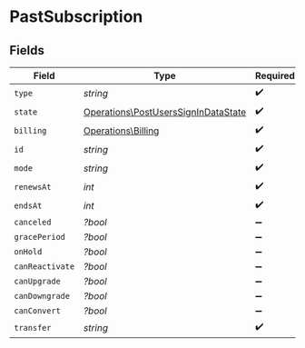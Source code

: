 # PastSubscription


## Fields

| Field                                                                                      | Type                                                                                       | Required                                                                                   | Description                                                                                | Example                                                                                    |
| ------------------------------------------------------------------------------------------ | ------------------------------------------------------------------------------------------ | ------------------------------------------------------------------------------------------ | ------------------------------------------------------------------------------------------ | ------------------------------------------------------------------------------------------ |
| `type`                                                                                     | *string*                                                                                   | :heavy_check_mark:                                                                         | N/A                                                                                        | plexpass                                                                                   |
| `state`                                                                                    | [Operations\PostUsersSignInDataState](../../Models/Operations/PostUsersSignInDataState.md) | :heavy_check_mark:                                                                         | N/A                                                                                        | ended                                                                                      |
| `billing`                                                                                  | [Operations\Billing](../../Models/Operations/Billing.md)                                   | :heavy_check_mark:                                                                         | N/A                                                                                        |                                                                                            |
| `id`                                                                                       | *string*                                                                                   | :heavy_check_mark:                                                                         | N/A                                                                                        |                                                                                            |
| `mode`                                                                                     | *string*                                                                                   | :heavy_check_mark:                                                                         | N/A                                                                                        |                                                                                            |
| `renewsAt`                                                                                 | *int*                                                                                      | :heavy_check_mark:                                                                         | N/A                                                                                        | 1556281940                                                                                 |
| `endsAt`                                                                                   | *int*                                                                                      | :heavy_check_mark:                                                                         | N/A                                                                                        | 1556281940                                                                                 |
| `canceled`                                                                                 | *?bool*                                                                                    | :heavy_minus_sign:                                                                         | N/A                                                                                        | false                                                                                      |
| `gracePeriod`                                                                              | *?bool*                                                                                    | :heavy_minus_sign:                                                                         | N/A                                                                                        | false                                                                                      |
| `onHold`                                                                                   | *?bool*                                                                                    | :heavy_minus_sign:                                                                         | N/A                                                                                        | false                                                                                      |
| `canReactivate`                                                                            | *?bool*                                                                                    | :heavy_minus_sign:                                                                         | N/A                                                                                        | false                                                                                      |
| `canUpgrade`                                                                               | *?bool*                                                                                    | :heavy_minus_sign:                                                                         | N/A                                                                                        | false                                                                                      |
| `canDowngrade`                                                                             | *?bool*                                                                                    | :heavy_minus_sign:                                                                         | N/A                                                                                        | false                                                                                      |
| `canConvert`                                                                               | *?bool*                                                                                    | :heavy_minus_sign:                                                                         | N/A                                                                                        | false                                                                                      |
| `transfer`                                                                                 | *string*                                                                                   | :heavy_check_mark:                                                                         | N/A                                                                                        |                                                                                            |